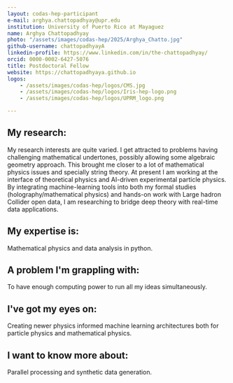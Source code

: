 ```yaml
---
layout: codas-hep-participant
e-mail: arghya.chattopadhyay@upr.edu
institution: University of Puerto Rico at Mayaguez
name: Arghya Chattopadhyay
photo: "/assets/images/codas-hep/2025/Arghya_Chatto.jpg"
github-username: chattopadhyayA
linkedin-profile: https://www.linkedin.com/in/the-chattopadhyay/
orcid: 0000-0002-6427-5076
title: Postdoctoral Fellow
website: https://chattopadhyaya.github.io
logos:
    - /assets/images/codas-hep/logos/CMS.jpg
    - /assets/images/codas-hep/logos/Iris-hep-logo.png
    - /assets/images/codas-hep/logos/UPRM_logo.png

---
```

## My research:
My research interests are quite varied. I get attracted to problems having challenging mathematical undertones, possibly allowing some algebraic geometry approach. This brought me closer to a lot of mathematical physics issues and specially string theory. At present I am working at the interface of theoretical physics and AI-driven experimental particle physics. By integrating machine-learning tools into both my formal studies (holography/mathematical physics) and hands-on work with Large hadron Collider open data, I am researching to bridge deep theory with real-time data applications.

## My expertise is:
Mathematical physics and data analysis in python.

## A problem I'm grappling with:
To have enough computing power to run all my ideas simultaneously.

## I've got my eyes on:
Creating newer physics informed machine learning architectures both for particle physics and mathematical physics.

## I want to know more about:
Parallel processing and synthetic data generation.
